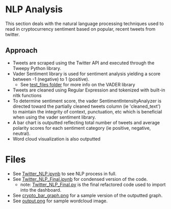 # NLP Analysis
This section deals with the natural language processing techniques used to read in cryptocurrency sentiment based on popular, recent tweets from twitter. 

## Approach 
- Tweets are scraped using the Twitter API and executed through the Tweepy Python library.
- Vader Sentiment library is used for sentiment analysis yielding a score between -1 (negative) to 1 (positive).
    -  See [test_files folder](https://github.com/findthefunction/goldendwarf/tree/andrew/NLP_analysis/test_files) for more info on the VADER library
- Tweets are cleaned using Regular Expression and tokenized with built-in nltk functions 
- To determine sentiment score, the vader SentimentIntensityAnalyzer is directed toward the partially cleaned tweets column (ie 'cleaned_text') to maintain the integrity of context, punctuation, etc which is beneficial when using the vader sentiment library. 
- A bar chart is outputted reflecting total number of tweets and average polarity scores for each sentiment category (ie positive, negative, neutral). 
- Word cloud visualization is also outputted

# Files 
- See [Twitter_NLP.ipynb](https://github.com/findthefunction/goldendwarf/blob/andrew/NLP_analysis/Twitter_NLP.ipynb) to see NLP process in full. 
- See [Twitter_NLP_Final.ipynb](https://github.com/findthefunction/goldendwarf/blob/andrew/NLP_analysis/Twitter_NLP_Final.ipynb) for condensed version of the code.
  -  note: [Twitter_NLP_Final.py](https://github.com/findthefunction/goldendwarf/blob/andrew/NLP_analysis/Twitter_NLP_Final.py) is the final refactored code used to import into the dashboard.
- See [crypto_bar_graph.png](https://github.com/findthefunction/goldendwarf/blob/andrew/NLP_analysis/crypto_bar_graph.png) for a sample version of the outputted graph.
- See [output.png](https://github.com/findthefunction/goldendwarf/blob/andrew/NLP_analysis/output.png) for sample wordcloud image.
